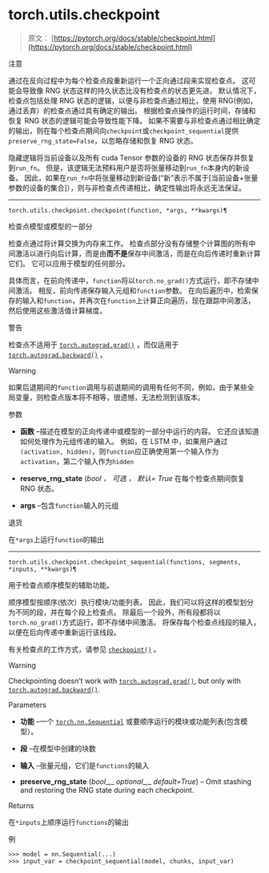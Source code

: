 # torch.utils.checkpoint

> 原文： [https://pytorch.org/docs/stable/checkpoint.html](https://pytorch.org/docs/stable/checkpoint.html)

注意

通过在反向过程中为每个检查点段重新运行一个正向通过段来实现检查点。 这可能会导致像 RNG 状态这样的持久状态比没有检查点的状态更先进。 默认情况下，检查点包括处理 RNG 状态的逻辑，以便与非检查点通过相比，使用 RNG(例如，通过丢弃）的检查点通过具有确定的输出。 根据检查点操作的运行时间，存储和恢复 RNG 状态的逻辑可能会导致性能下降。 如果不需要与非检查点通过相比确定的输出，则在每个检查点期间向`checkpoint`或`checkpoint_sequential`提供`preserve_rng_state=False`，以忽略存储和恢复 RNG 状态。

隐藏逻辑将当前设备以及所有 cuda Tensor 参数的设备的 RNG 状态保存并恢复到`run_fn`。 但是，该逻辑无法预料用户是否将张量移动到`run_fn`本身内的新设备。 因此，如果在`run_fn`中将张量移动到新设备(“新”表示不属于[当前设备+张量参数的设备的集合]），则与非检查点传递相比，确定性输出将永远无法保证。

* * *

```
torch.utils.checkpoint.checkpoint(function, *args, **kwargs)¶
```

检查点模型或模型的一部分

检查点通过将计算交换为内存来工作。 检查点部分没有存储整个计算图的所有中间激活以进行向后计算，而是由**而不是**保存中间激活，而是在向后传递时重新计算它们。 它可以应用于模型的任何部分。

具体而言，在前向传递中，`function`将以`torch.no_grad()`方式运行，即不存储中间激活。 相反，前向传递保存输入元组和`function`参数。 在向后遍历中，检索保存的输入和`function`，并再次在`function`上计算正向遍历，现在跟踪中间激活，然后使用这些激活值计算梯度。

警告

检查点不适用于 [`torch.autograd.grad()`](autograd.html#torch.autograd.grad "torch.autograd.grad") ，而仅适用于 [`torch.autograd.backward()`](autograd.html#torch.autograd.backward "torch.autograd.backward") 。

Warning

如果后退期间的`function`调用与前退期间的调用有任何不同，例如，由于某些全局变量，则检查点版本将不相等，很遗憾，无法检测到该版本。

参数

*   **函数** –描述在模型的正向传递中或模型的一部分中运行的内容。 它还应该知道如何处理作为元组传递的输入。 例如，在 LSTM 中，如果用户通过`(activation, hidden)`，则`function`应正确使用第一个输入作为`activation`，第二个输入作为`hidden`

*   **reserve_rng_state**  (_bool_ _，_ _可选_ _，_ _默认= True_ 在每个检查点期间恢复 RNG 状态。

*   **args** –包含`function`输入的元组

退货

在`*args`上运行`function`的输出

* * *

```
torch.utils.checkpoint.checkpoint_sequential(functions, segments, *inputs, **kwargs)¶
```

用于检查点顺序模型的辅助功能。

顺序模型按顺序(依次）执行模块/功能列表。 因此，我们可以将这样的模型划分为不同的段，并在每个段上检查点。 除最后一个段外，所有段都将以`torch.no_grad()`方式运行，即不存储中间激活。 将保存每个检查点线段的输入，以便在后向传递中重新运行该线段。

有关检查点的工作方式，请参见 [`checkpoint()`](#torch.utils.checkpoint.checkpoint "torch.utils.checkpoint.checkpoint") 。

Warning

Checkpointing doesn’t work with [`torch.autograd.grad()`](autograd.html#torch.autograd.grad "torch.autograd.grad"), but only with [`torch.autograd.backward()`](autograd.html#torch.autograd.backward "torch.autograd.backward").

Parameters

*   **功能** –一个 [`torch.nn.Sequential`](nn.html#torch.nn.Sequential "torch.nn.Sequential") 或要顺序运行的模块或功能列表(包含模型）。

*   **段** –在模型中创建的块数

*   **输入** –张量元组，它们是`functions`的输入

*   **preserve_rng_state** (_bool__,_ _optional__,_ _default=True_) – Omit stashing and restoring the RNG state during each checkpoint.

Returns

在`*inputs`上顺序运行`functions`的输出

例

```
>>> model = nn.Sequential(...)
>>> input_var = checkpoint_sequential(model, chunks, input_var)

```